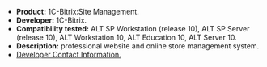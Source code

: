 * **Product:** 1C-Bitrix:Site Management.
* **Developer:** 1C-Bitrix.
* **Compatibility tested:** ALT SP Workstation (release 10), ALT SP Server (release 10), ALT Workstation 10, ALT Education 10, ALT Server 10.
* **Description:**
professional website and online store management system.
* [Developer Contact Information.](https://www.1c-bitrix.ru/products/cms/)
